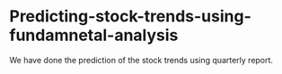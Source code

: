 # Predicting-stock-trends-using-fundamnetal-analysis
We have done the  prediction of  the stock trends using  quarterly report.
